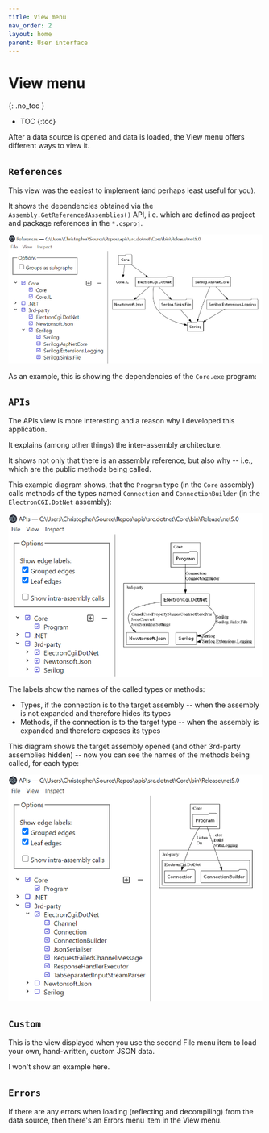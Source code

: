 ```yaml
---
title: View menu
nav_order: 2
layout: home
parent: User interface
---
```


# View menu
{: .no_toc }

- TOC
{:toc}

After a data source is opened and data is loaded, the View menu offers different ways to view it.

## `References`

This view was the easiest to implement (and perhaps least useful for you).

It shows the dependencies obtained via the `Assembly.GetReferencedAssemblies()` API,
i.e. which are defined as project and package references in the `*.csproj`.

![Alt text](../screenshots.tiny/Screenshot%202024-05-30%20081413.png)

As an example, this is showing the dependencies of the `Core.exe` program:

## `APIs`

The APIs view is more interesting and a reason why I developed this application.

It explains (among other things) the inter-assembly architecture.

It shows not only that there is an assembly reference, but also why -- i.e., which are the public methods being called.

This example diagram shows, that the `Program` type (in the `Core` assembly)
calls methods of the types named `Connection` and `ConnectionBuilder` (in the `ElectronCGI.DotNet` assembly):

![Alt text](../screenshots.tiny/Screenshot%202024-05-30%20082901.png)

The labels show the names of the called types or methods:

- Types, if the connection is to the target assembly -- when the assembly is not expanded and therefore hides its types
- Methods, if the connection is to the target type -- when the assembly is expanded and therefore exposes its types

This diagram shows the target assembly opened (and other 3rd-party assemblies hidden)
-- now you can see the names of the methods being called, for each type:

![Alt text](../screenshots.tiny/Screenshot%202024-05-30%20135130.png)

## `Custom`

This is the view displayed when you use the second File menu item to load your own, hand-written, custom JSON data.

I won't show an example here.

## `Errors`

If there are any errors when loading (reflecting and decompiling) from the data source,
then there's an Errors menu item in the View menu.
